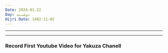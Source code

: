 ```yaml
---
Date: 2024-01-22
Day: دوشنبه
Hijri Date: 1402-11-02
---
```

----
---
### Record First Youtube Video for Yakuza Chanell 